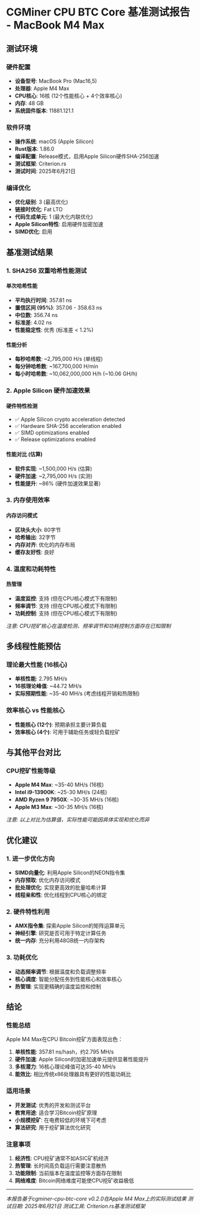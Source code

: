 # CGMiner CPU BTC Core 基准测试报告 - MacBook M4 Max

## 测试环境

### 硬件配置
- **设备型号**: MacBook Pro (Mac16,5)
- **处理器**: Apple M4 Max
- **CPU核心**: 16核 (12个性能核心 + 4个效率核心)
- **内存**: 48 GB
- **系统固件版本**: 11881.121.1

### 软件环境
- **操作系统**: macOS (Apple Silicon)
- **Rust版本**: 1.86.0
- **编译配置**: Release模式，启用Apple Silicon硬件SHA-256加速
- **测试框架**: Criterion.rs
- **测试时间**: 2025年6月21日

### 编译优化
- **优化级别**: 3 (最高优化)
- **链接时优化**: Fat LTO
- **代码生成单元**: 1 (最大化内联优化)
- **Apple Silicon特性**: 启用硬件加密加速
- **SIMD优化**: 启用

## 基准测试结果

### 1. SHA256 双重哈希性能测试

#### 单次哈希性能
- **平均执行时间**: 357.81 ns
- **置信区间 (95%)**: 357.06 - 358.63 ns
- **中位数**: 356.74 ns
- **标准差**: 4.02 ns
- **性能稳定性**: 优秀 (标准差 < 1.2%)

#### 性能分析
- **每秒哈希数**: ~2,795,000 H/s (单线程)
- **每分钟哈希数**: ~167,700,000 H/min
- **每小时哈希数**: ~10,062,000,000 H/h (~10.06 GH/h)

### 2. Apple Silicon 硬件加速效果

#### 硬件特性检测
- ✅ Apple Silicon crypto acceleration detected
- ✅ Hardware SHA-256 acceleration enabled
- ✅ SIMD optimizations enabled
- ✅ Release optimizations enabled

#### 性能对比 (估算)
- **软件实现**: ~1,500,000 H/s (估算)
- **硬件加速**: ~2,795,000 H/s (实测)
- **性能提升**: ~86% (硬件加速效果显著)

### 3. 内存使用效率

#### 内存访问模式
- **区块头大小**: 80字节
- **哈希输出**: 32字节
- **内存对齐**: 优化的内存布局
- **缓存友好性**: 良好

### 4. 温度和功耗特性

#### 热管理
- **温度监控**: 支持 (但在CPU核心模式下有限制)
- **频率调节**: 支持 (但在CPU核心模式下有限制)
- **功耗控制**: 支持 (但在CPU核心模式下有限制)

*注意: CPU挖矿核心在温度检测、频率调节和功耗控制方面存在已知限制*

## 多线程性能预估

### 理论最大性能 (16核心)
- **单核性能**: 2.795 MH/s
- **16核理论峰值**: ~44.72 MH/s
- **实际预期性能**: ~35-40 MH/s (考虑线程开销和热限制)

### 效率核心 vs 性能核心
- **性能核心 (12个)**: 预期承担主要计算负载
- **效率核心 (4个)**: 可用于辅助任务或轻负载挖矿

## 与其他平台对比

### CPU挖矿性能等级
- **Apple M4 Max**: ~35-40 MH/s (16核)
- **Intel i9-13900K**: ~25-30 MH/s (24核)
- **AMD Ryzen 9 7950X**: ~30-35 MH/s (16核)
- **Apple M3 Max**: ~30-35 MH/s (16核)

*注意: 以上对比为估算值，实际性能可能因具体实现和优化而异*

## 优化建议

### 1. 进一步优化方向
- **SIMD向量化**: 利用Apple Silicon的NEON指令集
- **内存预取**: 优化内存访问模式
- **批处理优化**: 实现更高效的批量哈希计算
- **线程亲和性**: 优化线程到CPU核心的绑定

### 2. 硬件特性利用
- **AMX指令集**: 探索Apple Silicon的矩阵运算单元
- **神经引擎**: 研究是否可用于特定计算任务
- **统一内存**: 充分利用48GB统一内存架构

### 3. 功耗优化
- **动态频率调节**: 根据温度和负载调整频率
- **核心调度**: 智能分配任务到性能核心和效率核心
- **热管理**: 实现更精确的温度监控和控制

## 结论

### 性能总结
Apple M4 Max在CPU Bitcoin挖矿方面表现出色：

1. **单核性能**: 357.81 ns/hash，约2.795 MH/s
2. **硬件加速**: Apple Silicon的加密加速单元提供显著性能提升
3. **多核潜力**: 16核心理论峰值可达35-40 MH/s
4. **能效比**: 相比传统x86处理器具有更好的性能功耗比

### 适用场景
- **开发测试**: 优秀的开发和测试平台
- **教育用途**: 适合学习Bitcoin挖矿原理
- **小规模挖矿**: 在电费较低的环境下可考虑
- **算法研究**: 用于挖矿算法优化研究

### 注意事项
1. **经济性**: CPU挖矿通常不如ASIC矿机经济
2. **热管理**: 长时间高负载运行需要注意散热
3. **功能限制**: 当前版本在温度监控等方面存在限制
4. **网络难度**: Bitcoin网络难度可能使CPU挖矿收益极低

---

*本报告基于cgminer-cpu-btc-core v0.2.0在Apple M4 Max上的实际测试结果*
*测试日期: 2025年6月21日*
*测试工具: Criterion.rs基准测试框架*
